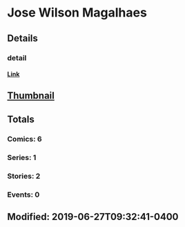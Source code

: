 # Jose Wilson Magalhaes 
## Details
### detail
#### [Link](http://marvel.com/comics/creators/13491/jose_wilson_magalhaes?utm_campaign=apiRef&utm_source=225578a89fc76f3d20fbffda5d17a88d)
## [Thumbnail](http://i.annihil.us/u/prod/marvel/i/mg/b/40/image_not_available.jpg)
## Totals
### Comics: 6
### Series: 1
### Stories: 2
### Events: 0
## Modified: 2019-06-27T09:32:41-0400
